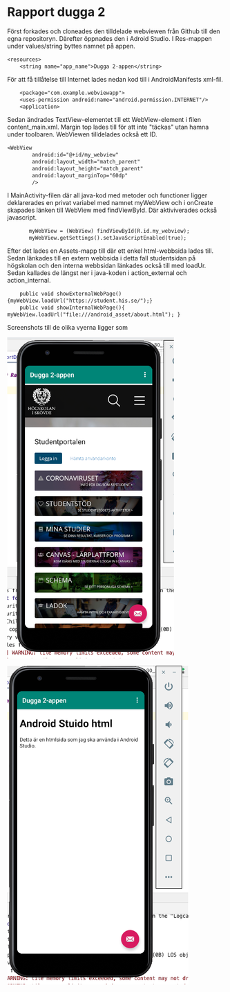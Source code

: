 
# Rapport dugga 2

Först forkades och cloneades den tilldelade webviewen från Github till den egna repositoryn. 
Därefter öppnades den i Adroid Studio. 
I Res-mappen under values/string byttes namnet på appen.
```
<resources>
    <string name="app_name">Dugga 2-appen</string>
```

För att få tillåtelse till Internet lades nedan kod till i AndroidManifests xml-fil.
```
    <package="com.example.webviewapp">
    <uses-permission android:name="android.permission.INTERNET"/>
    <application>
```

Sedan ändrades TextView-elementet till ett WebView-element i filen content_main.xml. Margin top 
lades till för att inte "täckas" utan hamna under toolbaren. WebViewen tilldelades också ett ID.
```
<WebView
        android:id="@+id/my_webview"
        android:layout_width="match_parent"
        android:layout_height="match_parent"
        android:layout_marginTop="60dp"
        />
```

I MainActivity-filen där all java-kod med metoder och functioner ligger deklarerades en privat variabel
med namnet myWebView och i onCreate skapades länken till WebView med findViewById. Där aktiviverades
också javascript.
```
       myWebView = (WebView) findViewById(R.id.my_webview);
       myWebView.getSettings().setJavaScriptEnabled(true);
```
Efter det lades en Assets-mapp till där ett enkel html-webbsida lades till. Sedan länkades till en
extern webbsida i detta fall studentsidan på högskolan och den interna webbsidan länkades också till
med loadUr. Sedan kallades de längst ner i java-koden i action_external och action_internal.
```
    public void showExternalWebPage(){myWebView.loadUrl("https://student.his.se/");}
    public void showInternalWebPage(){ myWebView.loadUrl("file:///android_asset/about.html"); }

```

Screenshots till de olika vyerna ligger som 


![](externalWebD2.png)

![](internalWebD2.png)